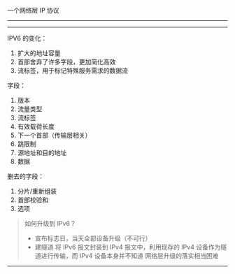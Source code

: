 一个网络层 IP 协议

---
---

IPV6 的变化：
1. 扩大的地址容量
2. 首部舍弃了许多字段，更加简化高效
3. 流标签，用于标记特殊服务需求的数据流

字段：
1. 版本
2. 流量类型
3. 流标签
4. 有效载荷长度
5. 下一个首部（传输层相关）
6. 跳限制
7. 源地址和目的地址
8. 数据

删去的字段：
1. 分片/重新组装
2. 首部校验和
3. 选项

>如何升级到 IPv6？
>- 宣布标志日，当天全部设备升级（不可行）
>- 建隧道
>	将 IPv6 报文封装到 IPv4 报文中，利用现存的 IPv4 设备作为隧道进行传输，而 IPv4 设备本身并不知道
>网络层升级的落实相当困难

---
